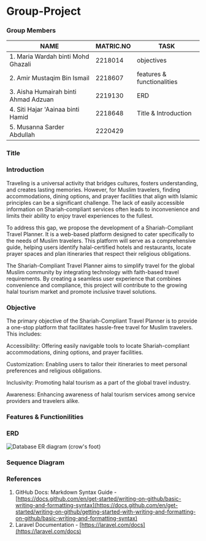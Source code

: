 # Group-Project
### Group Members
|     NAME      |   MATRIC.NO   |     TASK      | 
| ------------- | ------------- | ------------- |
|1. Maria Wardah binti Mohd Ghazali | 2218014 | objectives |
|2. Amir Mustaqim Bin Ismail  | 2218607 |features & functionalities  |
|3. Aisha Humairah binti Ahmad Adzuan  | 2219130  |  ERD   |
|4. Siti Hajar 'Aainaa binti Hamid | 2218648  |    Title & Introduction    |
|5. Musanna Sarder Abdullah          | 2220429  |               |
        

### Title


### Introduction
Traveling is a universal activity that bridges cultures, fosters understanding, and creates lasting memories. However, for Muslim travelers, finding accommodations, dining options, and prayer facilities that align with Islamic principles can be a significant challenge. The lack of easily accessible information on Shariah-compliant services often leads to inconvenience and limits their ability to enjoy travel experiences to the fullest.

To address this gap, we propose the development of a Shariah-Compliant Travel Planner. It is a web-based platform designed to cater specifically to the needs of Muslim travelers. This platform will serve as a comprehensive guide, helping users identify halal-certified hotels and restaurants, locate prayer spaces and plan itineraries that respect their religious obligations.

The Shariah-Compliant Travel Planner aims to simplify travel for the global Muslim community by integrating technology with faith-based travel requirements. By creating a seamless user experience that combines convenience and compliance, this project will contribute to the growing halal tourism market and promote inclusive travel solutions.



### Objective

The primary objective of the Shariah-Compliant Travel Planner is to provide a one-stop platform that facilitates hassle-free travel for Muslim travelers. This includes:

Accessibility: Offering easily navigable tools to locate Shariah-compliant accommodations, dining options, and prayer facilities.

Customization: Enabling users to tailor their itineraries to meet personal preferences and religious obligations.

Inclusivity: Promoting halal tourism as a part of the global travel industry.

Awareness: Enhancing awareness of halal tourism services among service providers and travelers alike.


### Features & Functionilities


### ERD

![Database ER diagram (crow's foot)](https://github.com/user-attachments/assets/705be48e-418e-4015-aa5d-620bc64d4e83)



### Sequence Diagram

### References

1. GitHub Docs: Markdown Syntax Guide - [https://docs.github.com/en/get-started/writing-on-github/basic-writing-and-formatting-syntax](https://docs.github.com/en/get-started/writing-on-github/getting-started-with-writing-and-formatting-on-github/basic-writing-and-formatting-syntax)
2. Laravel Documentation - [https://laravel.com/docs](https://laravel.com/docs)  
